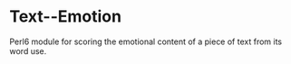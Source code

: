 Text--Emotion
=============

Perl6 module for scoring the emotional content of a piece of text from its word use.
